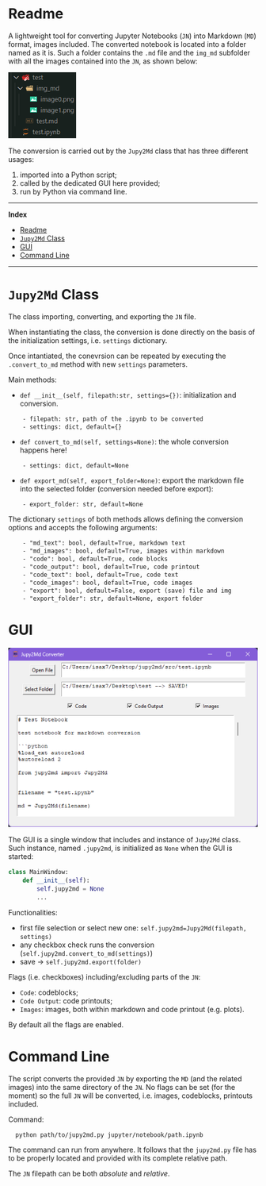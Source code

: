 # Readme

A lightweight tool for converting Jupyter Notebooks (`JN`) into Markdown (`MD`) format, images included. The converted notebook is located into a folder named as it is. Such a folder contains the `.md` file and the `img_md` subfolder with all the images contained into the `JN`, as shown below:

![](img_md/2025-08-24-16-11-20.png)

The conversion is carried out by the `Jupy2Md` class that has three different usages:

1. imported into a Python script;
2. called by the dedicated GUI here provided;
3. run by Python via command line.

---

**Index**
- [Readme](#readme)
- [`Jupy2Md` Class](#jupy2md-class)
- [GUI](#gui)
- [Command Line](#command-line)

---

# `Jupy2Md` Class

The class importing, converting, and exporting the `JN` file. 

When instantiating the class, the conversion is done directly on the basis of the initialization settings, i.e. `settings` dictionary.

Once intantiated, the conevrsion can be repeated by executing the `.convert_to_md` method with new `settings` parameters.

Main methods:

- `def __init__(self, filepath:str, settings={})`: initialization and conversion.

```text
    - filepath: str, path of the .ipynb to be converted
    - settings: dict, default={}
```
- `def convert_to_md(self, settings=None)`: the whole conversion happens here!

```text
    - settings: dict, default=None
```
- `def export_md(self, export_folder=None)`: export the markdown file into the selected folder (conversion needed before export):

```text
    - export_folder: str, default=None
```

The dictionary `settings` of both methods allows defining the conversion options and accepts the following arguments:

```text
    - "md_text": bool, default=True, markdown text
    - "md_images": bool, default=True, images within markdown
    - "code": bool, default=True, code blocks
    - "code_output": bool, default=True, code printout
    - "code_text": bool, default=True, code text
    - "code_images": bool, default=True, code images 
    - "export": bool, default=False, export (save) file and img
    - "export_folder": str, default=None, export folder
```

# GUI

![GUI Screenshot](img_md/2025-08-24-16-44-02.png)

The GUI is a single window that includes and instance of `Jupy2Md` class. Such instance, named `.jupy2md`, is initialized as `None` when the GUI is started:

```python
class MainWindow:
    def __init__(self):
        self.jupy2md = None
        ...
```

Functionalities:

- first file selection or select new one: `self.jupy2md=Jupy2Md(filepath, settings)`
- any checkbox check runs the conversion (`self.jupy2md.convert_to_md(settings)`)
- save -> `self.jupy2md.export(folder)`

Flags (i.e. checkboxes) including/excluding parts of the `JN`:

- `Code`: codeblocks;
- `Code Output`: code printouts;
- `Images`: images, both within markdown and code printout (e.g. plots).

By default all the flags are enabled.

# Command Line

The script converts the provided `JN` by exporting the `MD` (and the related images) into the same directory of the `JN`. No flags can be set (for the moment) so the full `JN` will be converted, i.e. images, codeblocks, printouts included.

Command:

```shell
  python path/to/jupy2md.py jupyter/notebook/path.ipynb
```

The command can run from anywhere. It follows that the `jupy2md.py` file has to be properly located and provided with its complete relative path.

The `JN` filepath can be both *absolute* and *relative*.
